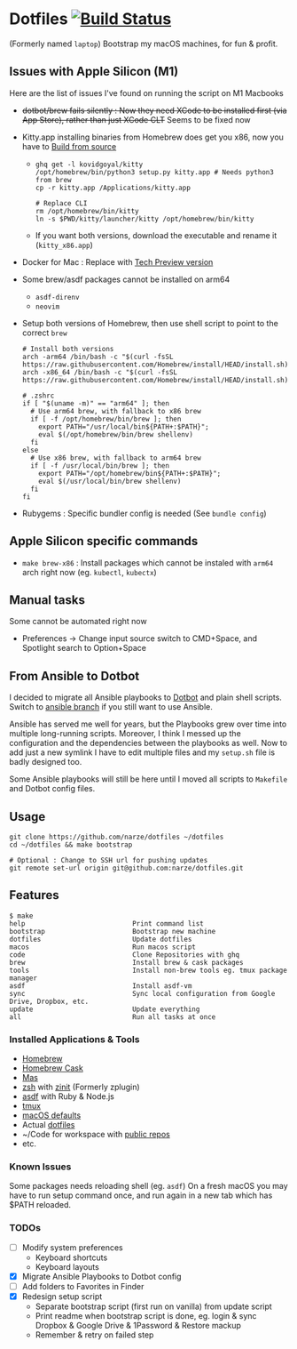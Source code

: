 # Dotfiles [![Build Status](https://travis-ci.com/narze/dotfiles.svg?branch=master)](https://travis-ci.com/narze/dotfiles)

(Formerly named `laptop`) Bootstrap my macOS machines, for fun & profit.

## Issues with Apple Silicon (M1)

Here are the list of issues I've found on running the script on M1 Macbooks

- ~~dotbot/brew fails silently : Now they need XCode to be installed first (via App Store), rather than just XCode CLT~~ Seems to be fixed now
- Kitty.app installing binaries from Homebrew does get you x86, now you have to [Build from source](https://sw.kovidgoyal.net/kitty/build.html)
  - ```shell
    ghq get -l kovidgoyal/kitty
    /opt/homebrew/bin/python3 setup.py kitty.app # Needs python3 from brew
    cp -r kitty.app /Applications/kitty.app

    # Replace CLI
    rm /opt/homebrew/bin/kitty
    ln -s $PWD/kitty/launcher/kitty /opt/homebrew/bin/kitty
    ```
  - If you want both versions, download the executable and rename it (`kitty_x86.app`)
- Docker for Mac : Replace with [Tech Preview version](https://docs.docker.com/docker-for-mac/apple-m1)
- Some brew/asdf packages cannot be installed on arm64
  - `asdf-direnv`
  - `neovim`
- Setup both versions of Homebrew, then use shell script to point to the correct `brew`

  ```shell
  # Install both versions
  arch -arm64 /bin/bash -c "$(curl -fsSL https://raw.githubusercontent.com/Homebrew/install/HEAD/install.sh)"
  arch -x86_64 /bin/bash -c "$(curl -fsSL https://raw.githubusercontent.com/Homebrew/install/HEAD/install.sh)"
  
  # .zshrc
  if [ "$(uname -m)" == "arm64" ]; then
    # Use arm64 brew, with fallback to x86 brew
    if [ -f /opt/homebrew/bin/brew ]; then
      export PATH="/usr/local/bin${PATH+:$PATH}";
      eval $(/opt/homebrew/bin/brew shellenv)
    fi
  else
    # Use x86 brew, with fallback to arm64 brew
    if [ -f /usr/local/bin/brew ]; then
      export PATH="/opt/homebrew/bin${PATH+:$PATH}";
      eval $(/usr/local/bin/brew shellenv)
    fi
  fi
  ```

- Rubygems : Specific bundler config is needed (See `bundle config`)

## Apple Silicon specific commands

- `make brew-x86` : Install packages which cannot be instaled with `arm64` arch right now (eg. `kubectl`, `kubectx`)

## Manual tasks

Some cannot be automated right now

- Preferences -> Change input source switch to CMD+Space, and Spotlight search to Option+Space

## From Ansible to Dotbot

I decided to migrate all Ansible playbooks to [Dotbot](https://github.com/anishathalye/dotbot) and plain shell scripts. Switch to [ansible branch](https://github.com/narze/dotfiles/tree/ansible) if you still want to use Ansible.

Ansible has served me well for years, but the Playbooks grew over time into multiple long-running scripts. Moreover, I think I messed up the configuration and the dependencies between the playbooks as well. Now to add just a new symlink I have to edit multiple files and my `setup.sh` file is badly designed too.

Some Ansible playbooks will still be here until I moved all scripts to `Makefile` and Dotbot config files.

## Usage

```shell
git clone https://github.com/narze/dotfiles ~/dotfiles
cd ~/dotfiles && make bootstrap

# Optional : Change to SSH url for pushing updates
git remote set-url origin git@github.com:narze/dotfiles.git
```

## Features

```
$ make
help                           Print command list
bootstrap                      Bootstrap new machine
dotfiles                       Update dotfiles
macos                          Run macos script
code                           Clone Repositories with ghq
brew                           Install brew & cask packages
tools                          Install non-brew tools eg. tmux package manager
asdf                           Install asdf-vm
sync                           Sync local configuration from Google Drive, Dropbox, etc.
update                         Update everything
all                            Run all tasks at once
```

### Installed Applications & Tools

- [Homebrew](https://brew.sh)
- [Homebrew Cask](https://github.com/Homebrew/homebrew-cask)
- [Mas](https://github.com/mas-cli/mas)
- [zsh](http://zsh.org/) with [zinit](https://github.com/zdharma/zinit) (Formerly zplugin)
- [asdf](https://asdf-vm.com) with Ruby & Node.js
- [tmux](https://github.com/tmux/tmux/)
- [macOS defaults](./etc/macos)
- Actual [dotfiles](./etc)
- ~/Code for workspace with [public repos](./config/code.conf.yml)
- etc.

### Known Issues

Some packages needs reloading shell (eg. `asdf`) On a fresh macOS you may have to run setup command once, and run again in a new tab which has $PATH reloaded.

### TODOs

- [ ] Modify system preferences
  - Keyboard shortcuts
  - Keyboard layouts
- [x] Migrate Ansible Playbooks to Dotbot config
- [ ] Add folders to Favorites in Finder
- [x] Redesign setup script
  - Separate bootstrap script (first run on vanilla) from update script
  - Print readme when bootstrap script is done, eg. login & sync Dropbox & Google Drive & 1Password & Restore mackup
  - Remember & retry on failed step
